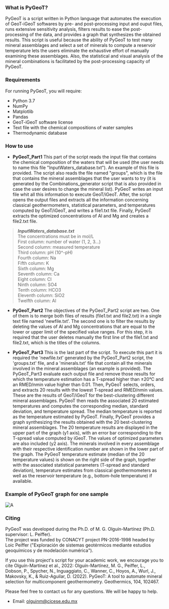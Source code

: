 ### **What is PyGeoT?** ### 
PyGeoT is a script written in Python language that automates the execution of GeoT-iGeoT softwares by pre- and post-processing input and ouput files, runs extensive sensitivity analysis, filters results to ease the post-processing of the data, and provides a graph that synthesizes the obtained results.
This script is useful because the ability of PyGeoT to test many mineral assemblages and select a set of minerals to compute a reservoir temperature lets the users eliminate the exhaustive effort of manually examining these assemblages. Also, the statistical and visual analysis of the mineral combinations is facilitated by the post-processing capacity of PyGeoT. 


### **Requirements** ###
For running PyGeoT, you will require: 
- Python 3.7
- NumPy
- Matplotlib
- Pandas
- GeoT-iGeoT software license
- Text file with the chemical compositions of water samples
- Thermodynamic database

### **How to use** ###
- **PyGeoT_Part1** This part of the script reads the input file that contains the chemical composition of the waters that will be used (the user needs to name this file "InputWaters_database.txt"). An example of this file is provided. The script also reads the file named "groups", which is the file that contains the mineral assemblages that the user wants to try (it is generated by the Combinations_generator script that is also provided in case the user desires to change the mineral list). PyGeoT writes an input file whit all this information to execute GeoT/iGeoT. After, the script opens the output files and extracts all the information concerning classical geothermometers, statistical parameters, and temperatures computed by GeoT/iGeoT, and writes a file1.txt file. Finally, PyGeoT extracts the optimized concentrations of Al and Mg and creates a file2.txt file.
> **_InputWaters_database.txt_**<br>
The concentrations must be in mol/L<br>
First column: number of water (1, 2, 3...)<br>
Second column: measured temperature<br>
Third column: pH (10^-pH)<br>
Fourth column: Na<br>
Fifth column: K<br>
Sixth column: Mg<br>
Seventh column: Ca<br>
Eight column: Cl<br>
Ninth column: SO4<br>
Tenth column: HCO3<br>
Eleventh column: SiO2<br>
Twelfth column: Al<br>


- **PyGeoT_Part2** The objectives of the PyGeoT_Part2 script are two. One of them is to merge both files of results (file1.txt and file2.txt) in a single text file named 'newfile.txt'. The second one is to filter the results by deleting the values of Al and Mg concentrations that are equal to the lower or upper limit of the specified value ranges. For this step, it is required that the user deletes manually the first line of the file1.txt and file2.txt, which is the titles of the columns.


- **PyGeoT_Part3** This is the last part of the script. To execute this part it is required the 'newfile.txt' generated by the PyGeoT_Part2 script, the 'groups.txt' file, and a 'minerals.txt' file that contain all the minerals involved in the mineral assemblages (an example is provided). The PyGeoT_Part3 evaluate each output file and remove those results for which the temperature estimation has a T-spread higher than ±20°C and an RMED/nmin value higher than 0.01. Then, PyGeoT selects, orders, and extracts 20 results with the lowest T-spread and RMED/nmin values. These are the results of GeoT/iGeoT for the best-clustering different mineral assemblages. PyGeoT then reads the associated 20 estimated temperatures and computes the corresponding median, standard deviation, and temperature spread. The median temperature is reported as the temperature estimated by PyGeoT. Finally, PyGeoT provides a graph synthesizing the results obtained with the 20 best-clustering mineral assemblages. 
The 20 temperature results are displayed in the upper part of the graph (y1 axis), with an error bar corresponding to the T-spread value computed by iGeoT. The values of optimized parameters are also included (y2 axis). The minerals involved in every assemblage with their respective identification number are shown in the lower part of the graph. The PyGeoT temperature estimate (median of the 20 temperature values) is shown on the right side of the graph, together with the associated statistical parameters (T-spread and standard deviation), temperature estimates from classical geothermometers as well as the reservoir temperature (e.g., bottom-hole temperature) if available.

### **Example of PyGeoT graph for one sample** ### 
![A](https://user-images.githubusercontent.com/98906501/152246997-d100b213-d766-4f49-b25d-e2a928898f15.png)

### **Citing** ###
PyGeoT was developed during the Ph.D. of M. G. Olguín-Martínez (Ph.D. supervisor: L. Peiffer).<br>
The project was funded by CONACYT project PN-2016-1998 headed by Loic Peiffer ("Exploración de sistemas geotérmicos mediante estudios geoquímicos y de modelación numérica").<br>

If you use this project's script for your academic work, we encourage you to cite Olguín-Martínez et al., 2022: Olguín-Martínez, M. G., Peiffer, L., Dobson, P., Spycher, N., Inguaggiato, C., Wanner, C., Hoyos, A., Wurl, J., Makovsky, K., & Ruiz-Aguilar, D. (2022). PyGeoT: A tool to automate mineral selection for multicomponent geothermometry. Geothermics, 104, 102467.<br>

Please feel free to contact us for any questions. We will be happy to help.<br>

- Email: olguinm@cicese.edu.mx


